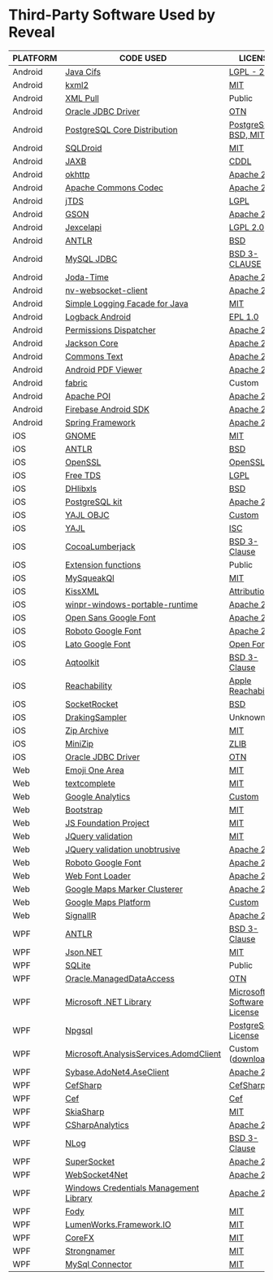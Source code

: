 # Third-Party Software Used by Reveal

| PLATFORM | CODE USED                                                                                                                     | LICENSE                                                                                                                                                                             |
| -------- | ----------------------------------------------------------------------------------------------------------------------------- | ----------------------------------------------------------------------------------------------------------------------------------------------------------------------------------- |
| Android  | [Java Cifs](http://jcifs.samba.org)                                                                                           | [LGPL - 2.1](http://www.gnu.org/licenses/old-licenses/lgpl-2.1.txt)                                                                                                                             |
| Android  | [kxml2](https://github.com/stefanhaustein/kxml2)                                                                              | [MIT](https://github.com/stefanhaustein/kxml2/blob/master/license.txt)                                                                                                                             |
| Android  | [XML Pull](http://www.xmlpull.org/)                                                                                           | Public                                                                                                                                                                              |
| Android  | [Oracle JDBC Driver](https://mvnrepository.com/artifact/com.oracle/ojdbc14)                                                   | [OTN](https://www.oracle.com/downloads/licenses/distribution-license.html)                                                                                                          |
| Android  | [PostgreSQL Core Distribution](https://www.postgresql.org/download/)                                                          | [PostgreSQL(\~ BSD, MIT)](https://www.postgresql.org/about/licence/)                                                                                                                |
| Android  | [SQLDroid](https://github.com/SQLDroid/SQLDroid)                                                                              | [MIT](https://github.com/SQLDroid/SQLDroid/blob/master/LICENSE)                                                                                                                             |
| Android  | [JAXB](https://javaee.github.io/jaxb-v2)                                                                                      | [CDDL](https://javaee.github.io/jaxb-v2/LICENSE)                                                                                                                                     |
| Android  | [okhttp](https://github.com/square/okhttp)                                                                                    | [Apache 2.0](https://github.com/square/okhttp/blob/master/LICENSE.txt)                                                                                                                         |
| Android  | [Apache Commons Codec](http://commons.apache.org/proper/commons-codec/)                                                       | [Apache 2.0](https://www.apache.org/licenses/LICENSE-2.0.txt)                                                                                                                         |
| Android  | [jTDS](http://jtds.sourceforge.net/)                                                                                          | [LGPL](http://jtds.sourceforge.net/license.html)                                                                                                                              |
| Android  | [GSON](http://code.google.com/p/google-gson/)                                                                                 | [Apache 2.0](https://github.com/google/gson/blob/master/LICENSE)                                                                                                                         |
| Android  | [Jexcelapi](https://sourceforge.net/projects/jexcelapi/)                                                                      | [LGPL 2.0](https://sourceforge.net/projects/jexcelapi/)                                                                                                                 |
| Android  | [ANTLR](https://www.antlr.org/download.html)                                                                                  | [BSD](https://www.antlr.org/license.html)                                                                                                                                           |
| Android  | [MySQL JDBC](https://github.com/krummas/DrizzleJDBC)                                                                          | [BSD 3-CLAUSE](https://github.com/krummas/DrizzleJDBC/blob/master/LICENSE.txt)                                                                                                                        |
| Android  | [Joda-Time](https://www.joda.org/joda-time/)                                                                                  | [Apache 2.0](https://www.joda.org/joda-time/licenses.html)                                                                                                                         |
| Android  | [nv-websocket-client](https://github.com/TakahikoKawasaki/nv-websocket-client)                                                | [Apache 2.0](https://github.com/TakahikoKawasaki/nv-websocket-client/blob/master/LICENSE)                                                                                                                         |
| Android  | [Simple Logging Facade for Java](https://www.slf4j.org/)                                                                      | [MIT](http://www.slf4j.org/license.html)                                                                                                                             |
| Android  | [Logback Android](https://mvnrepository.com/artifact/com.github.tony19/logback-android/1.1.11-1)                                                                  | [EPL 1.0](https://mvnrepository.com/artifact/com.github.tony19/logback-android/1.1.11-1)                                                                                                                        |
| Android  | [Permissions Dispatcher](https://github.com/permissions-dispatcher/PermissionsDispatcher)                                     | [Apache 2.0](https://github.com/permissions-dispatcher/PermissionsDispatcher/blob/master/LICENSE)                                                                                                                         |
| Android  | [Jackson Core](https://github.com/FasterXML/jackson-core)                                                                     | [Apache 2.0](https://github.com/FasterXML/jackson-core/blob/2.13/LICENSE)                                                                                                                         |
| Android  | [Commons Text](http://commons.apache.org/proper/commons-text/)                                                                | [Apache 2.0](https://opensource.org/licenses/apache2.0.php)                                                                                                                         |
| Android  | [Android PDF Viewer](https://github.com/barteksc/AndroidPdfViewer)                                                            | [Apache 2.0](https://github.com/barteksc/AndroidPdfViewer/blob/master/LICENSE)                                                                                                                         |
| Android  | [fabric](https://fabric.io/terms)                                                                                             | Custom                                                                                                                                                                              |
| Android  | [Apache POI](https://poi.apache.org/)                                                                                         | [Apache 2.0](https://opensource.org/licenses/apache2.0.php)                                                                                                                         |
| Android  | [Firebase Android SDK](https://github.com/firebase/firebase-android-sdk)                                                      | [Apache 2.0](https://github.com/firebase/firebase-android-sdk/blob/master/LICENSE)                                                                                                                         |
| Android  | [Spring Framework](https://github.com/spring-projects/spring-framework)                                                       | [Apache 2.0](https://github.com/spring-projects/spring-framework/blob/main/LICENSE.txt)                                                                                                                         |
| iOS      | [GNOME](http://xmlsoft.org/XSLT/intro.html)                                                                                   | [MIT](https://opensource.org/licenses/mit-license.html)                                                                                                                             |
| iOS      | [ANTLR](https://www.antlr.org/download.html)                                                                                  | [BSD](https://www.antlr.org/license.html)                                                                                                                                           |
| iOS      | [OpenSSL](https://www.openssl.org/)                                                                                           | [OpenSSL](https://www.openssl.org/source/license-openssl-ssleay.txt)                                                                                                                |
| iOS      | [Free TDS](https://www.freetds.org/)                                                                                          | [LGPL](https://www.gnu.org/licenses/lgpl-3.0.html)                                                                                                                                  |
| iOS      | [DHlibxls](https://github.com/dhoerl/DHlibxls)                                                                                | [BSD](https://github.com/dhoerl/DHlibxls)                                                                                                                                 |
| iOS      | [PostgreSQL kit](https://github.com/djthorpe/postgresql-kit)                                                                  | [Apache 2.0](https://github.com/djthorpe/postgresql-kit)                                                                                                                         |
| iOS      | [YAJL OBJC](https://github.com/gabriel/yajl-objc)                                                                             | [Custom](https://github.com/gabriel/yajl-objc/blob/master/LICENSE)                                                                                                                             |
| iOS      | [YAJL](https://lloyd.github.io/yajl/)                                                                                         | [ISC](https://lloyd.github.io/yajl/)                                                                                                                             |
| iOS      | [CocoaLumberjack](https://github.com/CocoaLumberjack/CocoaLumberjack)                                                         | [BSD 3-Clause](https://github.com/CocoaLumberjack/CocoaLumberjack/blob/master/LICENSE)                                                                                                                        |
| iOS      | [Extension functions](https://gitlab.com/liamh/extension-functions/)                                                          | Public                                                                                                                                                                              |
| iOS      | [MySqueakQl](https://github.com/ciaranj/MySqueakQl)                                                                           | [MIT](https://github.com/ciaranj/MySqueakQl)                                                                                                                             |
| iOS      | [KissXML](https://github.com/robbiehanson/KissXML)                                                                            | [Attribution](https://github.com/robbiehanson/KissXML/blob/master/LICENSE.txt)                                                                                                                     |
| iOS      | [winpr-windows-portable-runtime](https://www.freerdp.com/2012/05/24/winpr-windows-portable-runtime)                           | [Apache 2.0](https://www.freerdp.com/2012/05/24/winpr-windows-portable-runtime)                                                                                                                         |
| iOS      | [Open Sans Google Font](https://fonts.google.com/specimen/Open+Sans)                                                          | [Apache 2.0](https://fonts.google.com/specimen/Open+Sans#license)                                                                                                                         |
| iOS      | [Roboto Google Font](https://fonts.google.com/specimen/Roboto)                                                                | [Apache 2.0](https://fonts.google.com/specimen/Roboto#license)                                                                                                                         |
| iOS      | [Lato Google Font](https://fonts.google.com/specimen/Lato)                                                                    | [Open Font](https://fonts.google.com/specimen/Lato#license)                                                                                                                                |
| iOS      | [Aqtoolkit](https://github.com/AlanQuatermain/aqtoolkit)                                                                      | [BSD 3-Clause](https://github.com/AlanQuatermain/aqtoolkit/blob/master/LICENSE)                                                                                                                        |
| iOS      | [Reachability](https://developer.apple.com/library/archive/samplecode/Reachability/Listings/Reachability_Reachability_h.html) | [Apple Reachability](https://developer.apple.com/library/archive/samplecode/Reachability/Listings/LICENSE_txt.html#//apple_ref/doc/uid/DTS40007324-LICENSE_txt-DontLinkElementID_3) |
| iOS      | [SocketRocket](https://github.com/facebook/SocketRocket)                                                                      | [BSD](https://github.com/facebookarchive/SocketRocket/blob/master/LICENSE)                                                                                                                         |
| iOS      | [DrakingSampler](https://github.com/arielelkin/DrakingSampler)                                                                | Unknown                                                                                                                                                                             |
| iOS      | [Zip Archive](https://github.com/ZipArchive/ZipArchive)                                                                       | [MIT](https://github.com/ZipArchive/ZipArchive/blob/master/LICENSE.txt)                                                                                                                             |
| iOS      | [MiniZip](https://github.com/danieleggert/minizip)                                                                            | [ZLIB](https://github.com/danieleggert/minizip/blob/master/LICENSE.txt)                                                                                                                                       |
| iOS      | [Oracle JDBC Driver](https://mvnrepository.com/artifact/com.oracle/ojdbc14)                                                   | [OTN](https://www.oracle.com/downloads/licenses/distribution-license.html)                                                                                                          |
| Web      | [Emoji One Area](https://github.com/mervick/emojionearea)                                                                     | [MIT](https://github.com/mervick/emojionearea/blob/master/LICENSE)                                                                                                                             |
| Web      | [textcomplete](https://github.com/yuku/jquery-textcomplete)                                                                   | [MIT](https://github.com/yuku/textcomplete/blob/main/LICENSE)                                                                                                                             |
| Web      | [Google Analytics](https://marketingplatform.google.com/about/analytics/terms/us/)                                            | [Custom](https://marketingplatform.google.com/about/analytics/terms/us/)                                                                                                                                                                              |
| Web      | [Bootstrap](https://github.com/twbs/bootstrap)                                                                                | [MIT](https://github.com/twbs/bootstrap/blob/main/LICENSE)                                                                                                                             |
| Web      | [JS Foundation Project](https://jquery.org/license/)                                                                          | [MIT](https://jquery.org/license/)                                                                                                                             |
| Web      | [JQuery validation](https://github.com/jquery-validation)                                                                     | [MIT](https://github.com/jquery-validation/jquery-validation/blob/master/LICENSE.md)                                                                                                                             |
| Web      | [JQuery validation unobtrusive](https://github.com/aspnet/jquery-validation-unobtrusive/)                                     | [Apache 2.0](https://github.com/aspnet/jquery-validation-unobtrusive/blob/main/LICENSE.txt)                                                                                                                         |
| Web      | [Roboto Google Font](https://fonts.google.com/specimen/Roboto)                                                                | [Apache 2.0](https://fonts.google.com/specimen/Roboto#license)                                                                                                                         |
| Web      | [Web Font Loader](https://github.com/typekit/webfontloader)                                                                   | [Apache 2.0](https://github.com/typekit/webfontloader/blob/master/LICENSE)                                                                                                                         |
| Web      | [Google Maps Marker Clusterer](https://github.com/googlemaps/js-marker-clusterer)                                             | [Apache 2.0](https://github.com/googlearchive/js-marker-clusterer/blob/gh-pages/LICENSE)                                                                                                                         |
| Web      | [Google Maps Platform](https://cloud.google.com/maps-platform/terms/?&sign=0)                                                 | [Custom](https://cloud.google.com/maps-platform/terms#3.-license.)                                                                                                                                                                              |
| Web      | [SignalIR](https://github.com/aspnet/SignalR)                                                                                 | [Apache 2.0](https://github.com/aspnet/SignalR/blob/master/LICENSE.txt)                                                                                                                         |
| WPF      | [ANTLR](https://github.com/antlr/antlr4)                                                                                      | [BSD 3-Clause](https://github.com/antlr/antlr4/blob/master/LICENSE.txt)                                                                                                                        |
| WPF      | [Json.NET](https://www.newtonsoft.com/json)                                                                                   | [MIT](https://github.com/JamesNK/Newtonsoft.Json/blob/master/LICENSE.md)                                                                                                                             |
| WPF      | [SQLite](https://www.sqlite.org/copyright.html)                                                                               | Public                                                                                                                                                                              |
| WPF      | [Oracle.ManagedDataAccess](https://www.nuget.org/packages/Oracle.ManagedDataAccess)                                           | [OTN](https://www.oracle.com/downloads/licenses/distribution-license.html)                                                                                                          |
| WPF      | [Microsoft .NET Library](https://www.microsoft.com/net/dotnet_library_license.htm)                                            | [Microsoft Software License](https://www.microsoft.com/net/dotnet_library_license.htm)                                                                                              |
| WPF      | [Npgsql](https://github.com/npgsql/npgsql)                                                                                    | [PostgreSQL License](https://github.com/npgsql/npgsql/blob/master/LICENSE)                                                                                                          |
| WPF      | [Microsoft.AnalysisServices.AdomdClient](https://www.nuget.org/packages/Microsoft.AnalysisServices.AdomdClient.retail.amd64/) | Custom ([download](https://go.microsoft.com/fwlink/?linkid=852895))                                                                                                                 |
| WPF      | [Sybase.AdoNet4.AseClient](https://www.nuget.org/packages/AdoNetCore.AseClient/)                                              | [Apache 2.0](https://www.nuget.org/packages/AdoNetCore.AseClient/)                                                                                                                         |
| WPF      | [CefSharp](https://github.com/cefsharp/cefsharp)                                                                              | [CefSharp](https://github.com/cefsharp/CefSharp/blob/master/LICENSE)                                                                                                |
| WPF      | [Cef](https://github.com/chromiumembedded/cef)                                                                                | [Cef](https://github.com/chromiumembedded/cef/blob/master/LICENSE.txt)                                                                                                     |
| WPF      | [SkiaSharp](https://github.com/mono/SkiaSharp)                                                                                | [MIT](https://github.com/mono/SkiaSharp/blob/main/LICENSE.md)                                                                                                                             |
| WPF      | [CSharpAnalytics](https://github.com/AttackPattern/CSharpAnalytics)                                                           | [Apache 2.0](https://github.com/AttackPattern/CSharpAnalytics)                                                                                                                         |
| WPF      | [NLog](https://github.com/NLog/NLog)                                                                                          | [BSD 3-Clause](https://github.com/NLog/NLog/blob/dev/LICENSE.txt)                                                                                                                        |
| WPF      | [SuperSocket](https://github.com/kerryjiang/SuperSocket)                                                                      | [Apache 2.0](https://github.com/kerryjiang/SuperSocket/blob/master/LICENSE)                                                                                                                         |
| WPF      | [WebSocket4Net](https://github.com/kerryjiang/WebSocket4Net)                                                                  | [Apache 2.0](https://github.com/kerryjiang/WebSocket4Net/blob/v0.15/LICENSE.TXT)                                                                                                                         |
| WPF      | [Windows Credentials Management Library](https://archive.codeplex.com/?p=credentialmanagement)                                | [Apache 2.0](https://archive.codeplex.com/?p=credentialmanagement)                                                                                                                         |
| WPF      | [Fody](https://github.com/Fody/Fody)                                                                                          | [MIT](https://github.com/Fody/Fody/blob/master/License.txt)                                                                                                                             |
| WPF      | [LumenWorks.Framework.IO](https://www.codeproject.com/Articles/9258/A-Fast-CSV-Reader)                                        | [MIT](https://www.codeproject.com/Articles/9258/A-Fast-CSV-Reader)                                                                                                                             |
| WPF      | [CoreFX](https://github.com/dotnet/corefx)                                                                                    | [MIT](https://opensource.org/licenses/mit-license.html)                                                                                                                             |
| WPF      | [Strongnamer](https://github.com/dsplaisted/strongnamer)                                                                      | [MIT](https://github.com/dsplaisted/strongnamer/blob/master/LICENSE)                                                                                                                             |
| WPF      | [MySql Connector](https://github.com/mysql-net/MySqlConnector)                                                                | [MIT](https://github.com/mysql-net/MySqlConnector/blob/master/LICENSE)                                                                                                                             |
